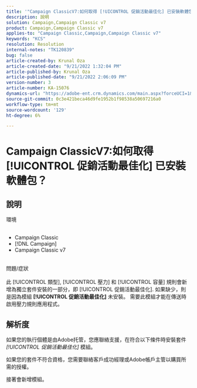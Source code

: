 ```yaml
---
title: '"Campaign ClassicV7:如何取得 [!UICONTROL 促銷活動最佳化] 已安裝軟體包？」'
description: 說明
solution: Campaign,Campaign Classic v7
product: Campaign,Campaign Classic v7
applies-to: "Campaign Classic,Campaign,Campaign Classic v7"
keywords: "KCS"
resolution: Resolution
internal-notes: "TK120839"
bug: false
article-created-by: Krunal Oza
article-created-date: "9/21/2022 1:32:04 PM"
article-published-by: Krunal Oza
article-published-date: "9/21/2022 2:06:09 PM"
version-number: 3
article-number: KA-15076
dynamics-url: "https://adobe-ent.crm.dynamics.com/main.aspx?forceUCI=1&pagetype=entityrecord&etn=knowledgearticle&id=cd0be1c4-b139-ed11-9db0-0022480867bd"
source-git-commit: 0c3e421beca46d9fe1952b1f98538a50697216a0
workflow-type: tm+mt
source-wordcount: '129'
ht-degree: 6%

---
```


# Campaign ClassicV7:如何取得 [!UICONTROL 促銷活動最佳化] 已安裝軟體包？

## 說明

環境<br><br>
- Campaign Classic
- [!DNL Campaign]
- Campaign Classic v7


<br>問題/症狀<br><br>
此 [!UICONTROL 類型], [!UICONTROL 壓力] 和 [!UICONTROL 容量] 規則會新增為獨立套件安裝的一部分，即 [!UICONTROL 促銷活動最佳化]. 如果缺少，則是因為模組 <b>[!UICONTROL 促銷活動最佳化]</b> 未安裝。
需要此模組才能在傳送時啟用壓力規則應用程式。


## 解析度


如果您的執行個體是由Adobe托管，您應聯絡支援，在符合以下條件時安裝套件 *[!UICONTROL 促銷活動最佳化]* 模組。

如果您的套件不符合資格，您需要聯絡客戶成功經理或Adobe帳戶主管以購買所需的授權。

接著會新增模組。
